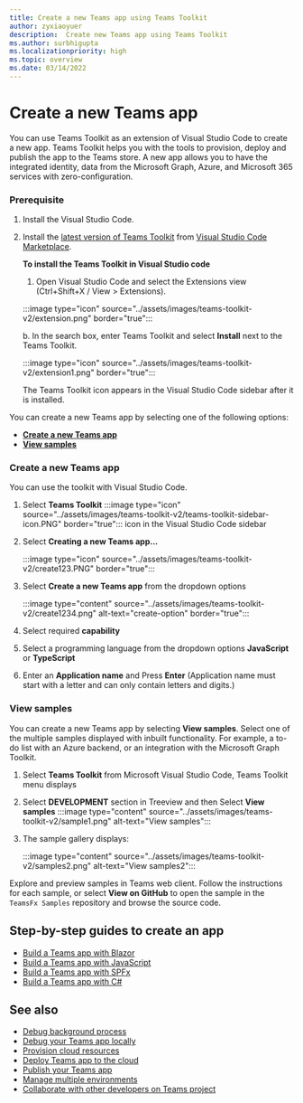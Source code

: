 ```yaml
---
title: Create a new Teams app using Teams Toolkit
author: zyxiaoyuer
description:  Create new Teams app using Teams Toolkit
ms.author: surbhigupta
ms.localizationpriority: high
ms.topic: overview
ms.date: 03/14/2022
---
```


# Create a new Teams app

You can use Teams Toolkit as an extension of Visual Studio Code to create a new app. Teams Toolkit helps you with the tools to provision, deploy and publish the app to the Teams store. A new app allows you to have the integrated identity, data from the Microsoft Graph, Azure, and Microsoft 365 services with zero-configuration.

### Prerequisite

1. Install the Visual Studio Code.
2. Install the [latest version of Teams Toolkit](https://marketplace.visualstudio.com/items?itemName=TeamsDevApp.ms-teams-vscode-extension) from [Visual Studio Code Marketplace](https://marketplace.visualstudio.com/items?itemName=TeamsDevApp.ms-teams-vscode-extension).

    **To install the Teams Toolkit in Visual Studio code**

    1. Open Visual Studio Code and select the Extensions view (Ctrl+Shift+X / View > Extensions).

   :::image type="icon" source="../assets/images/teams-toolkit-v2/extension.png" border="true":::

    b. In the search box, enter Teams Toolkit and select **Install** next to the Teams Toolkit.

     :::image type="icon" source="../assets/images/teams-toolkit-v2/extension1.png" border="true":::

    The Teams Toolkit icon appears in the Visual Studio Code sidebar after it is installed.

You can create a new Teams app by selecting one of the following options:

* [**Create a new Teams app**](create-new-project.md#create-a-new-teams-app)
* [**View samples**](create-new-project.md#view-samples)
 ### Create a new Teams app
You can use the toolkit with Visual Studio Code.


1. Select **Teams Toolkit** :::image type="icon" source="../assets/images/teams-toolkit-v2/teams-toolkit-sidebar-icon.PNG" border="true"::: icon in the Visual Studio Code sidebar
1. Select **Creating a new Teams app...**

   :::image type="icon" source="../assets/images/teams-toolkit-v2/create123.PNG" border="true":::
1. Select **Create a new Teams app** from the dropdown options

   :::image type="content" source="../assets/images/teams-toolkit-v2/create1234.png" alt-text="create-option" border="true":::
1. Select required **capability**

1. Select a programming language from the dropdown options **JavaScript** or **TypeScript**
2. Enter an **Application name** and Press **Enter** (Application name must start with a letter and can only contain letters and digits.)

### View samples

You can create a new Teams app by selecting **View samples**. Select one of the multiple samples displayed with inbuilt functionality. For example, a to-do list with an Azure backend, or an integration with the Microsoft Graph Toolkit.<br>

1. Select **Teams Toolkit** from Microsoft Visual Studio Code, Teams Toolkit menu displays
2. Select **DEVELOPMENT** section in Treeview and then Select **View samples**
   :::image type="content" source="../assets/images/teams-toolkit-v2/sample1.png" alt-text="View samples":::
1. The sample gallery displays:

   :::image type="content" source="../assets/images/teams-toolkit-v2/samples2.png" alt-text="View samples2":::
   

Explore and preview samples in Teams web client. Follow the instructions for each sample, or select **View on GitHub** to open the sample in the `TeamsFx Samples` repository and browse the source code.


## Step-by-step guides to create an app

* [Build a Teams app with Blazor](../sbs-gs-blazorupdate.yml)
* [Build a Teams app with JavaScript](../sbs-gs-javascript.yml)
* [Build a Teams app with SPFx](../sbs-gs-spfx.yml)
* [Build a Teams app with C#](../sbs-gs-csharp.yml)

## See also

* [Debug background process](debug-background-process.md)
* [Debug your Teams app locally](debug-local.md)
* [Provision cloud resources](provision.md)
* [Deploy Teams app to the cloud](deploy.md)
* [Publish your Teams app](../concepts/deploy-and-publish/appsource/publish.md)
* [Manage multiple environments](TeamsFx-multi-env.md)
* [Collaborate with other developers on Teams project](TeamsFx-collaboration.md)
